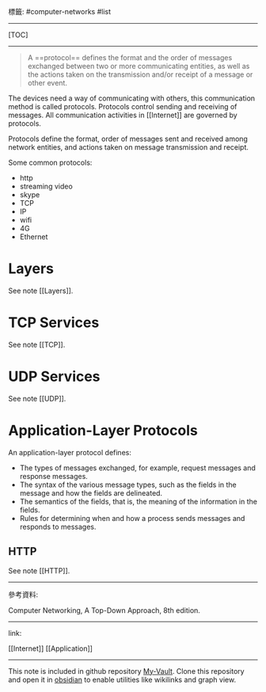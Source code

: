 標籤: #computer-networks #list 

---

[TOC]

---

> A ==protocol== defines the format and the order of messages exchanged between two or more communicating entities, as well as the actions taken on the transmission and/or receipt of a message or other event.

The devices need a way of communicating with others, this communication method is called protocols. Protocols control sending and receiving of messages. All communication activities in [[Internet]] are governed by protocols.

Protocols define the format, order of messages sent and received among network entities, and actions taken on message transmission and receipt.

Some common protocols:

- http
- streaming video
- skype
- TCP
- IP
- wifi
- 4G
- Ethernet

# Layers

See note [[Layers]].

# TCP Services

See note [[TCP]].

# UDP Services

See note [[UDP]].

# Application-Layer Protocols

An application-layer protocol defines:

- The types of messages exchanged, for example, request messages and response messages.
- The syntax of the various message types, such as the fields in the message and how the fields are delineated.
- The semantics of the fields, that is, the meaning of the information in the fields.
- Rules for determining when and how a process sends messages and responds to messages.

## HTTP

See note [[HTTP]].

---

參考資料:

Computer Networking, A Top-Down Approach, 8th edition.

---

link:

[[Internet]]
[[Application]]

---

This note is included in github repository [My-Vault](https://github.com/LittleD3092/My-Vault.git). Clone this repository and open it in [obsidian](https://obsidian.md/) to enable utilities like wikilinks and graph view.